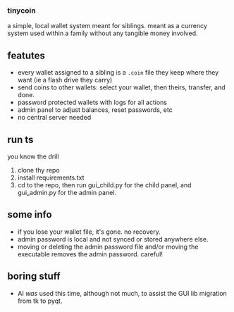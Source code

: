 ### tinycoin

a simple, local wallet system meant for siblings.
meant as a currency system used within a family without any tangible money involved.

## featutes
- every wallet assigned to a sibling is a `.coin` file they keep where they want (ie a flash drive they carry)
- send coins to other wallets: select your wallet, then theirs, transfer, and done.
- password protected wallets with logs for all actions
- admin panel to adjust balances, reset passwords, etc
- no central server needed

## run ts
you know the drill
1. clone thy repo
2. install requirements.txt
3. cd to the repo, then run gui_child.py for the child panel, and gui_admin.py for the admin panel.

## some info
- if you lose your wallet file, it's gone. no recovery.
- admin password is local and not synced or stored anywhere else.
- moving or deleting the admin password file and/or moving the executable removes the admin password. careful!

## boring stuff
- AI _was_ used this time, although not much, to assist the GUI lib migration from tk to pyqt. 